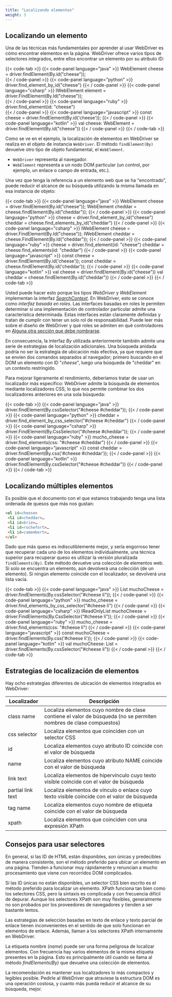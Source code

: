 ```yaml
---
title: "Localizando elementos"
weight: 3
---
```



## Localizando un elemento

Una de las técnicas más fundamentales por aprender al usar WebDriver es cómo encontrar elementos en la página. WebDriver ofrece varios tipos de selectores integrados, entre ellos encontrar un elemento por su atributo ID:

{{< code-tab >}}
  {{< code-panel language="java" >}}
WebElement cheese = driver.findElement(By.id("cheese"));  
  {{< / code-panel >}}
  {{< code-panel language="python" >}}
driver.find_element_by_id("cheese")
  {{< / code-panel >}}
  {{< code-panel language="csharp" >}}
IWebElement element = driver.FindElement(By.Id("cheese"));  
  {{< / code-panel >}}
  {{< code-panel language="ruby" >}}
driver.find_element(id: "cheese")  
  {{< / code-panel >}}
  {{< code-panel language="javascript" >}}
const cheese = driver.findElement(By.id('cheese'));
  {{< / code-panel >}}
  {{< code-panel language="kotlin" >}}
val cheese: WebElement = driver.findElement(By.id("cheese"))
  {{< / code-panel >}}
{{< / code-tab >}}

Como se ve en el ejemplo, la localización de elementos en WebDriver se realiza en el objeto de instancia `WebDriver`. El método `findElement(By)` devuelve otro tipo de objeto fundamental, el `WebElement`.

* `WebDriver` representa al navegador.
* `WebElement` representa a un nodo DOM particular (un control, por ejemplo, un enlace o campo de entrada, etc.).

Una vez que tenga la referencia a un elemento web que se ha "encontrado", puede reducir el alcance de su búsqueda utilizando la misma llamada en esa instancia de objeto:

{{< code-tab >}}
  {{< code-panel language="java" >}}
WebElement cheese = driver.findElement(By.id("cheese"));
WebElement cheddar = cheese.findElement(By.id("cheddar"));
  {{< / code-panel >}}
  {{< code-panel language="python" >}}
cheese = driver.find_element_by_id("cheese")
cheddar = cheese.find_elements_by_id("cheddar")
  {{< / code-panel >}}
  {{< code-panel language="csharp" >}}
IWebElement cheese = driver.FindElement(By.Id("cheese"));
IWebElement cheddar = cheese.FindElement(By.Id("cheddar"));
  {{< / code-panel >}}
  {{< code-panel language="ruby" >}}
cheese = driver.find_element(id: "cheese")
cheddar = cheese.find_elements(id: "cheddar")
  {{< / code-panel >}}
  {{< code-panel language="javascript" >}}
const cheese = driver.findElement(By.id('cheese'));
const cheddar = cheese.findElement(By.id('cheddar'));
  {{< / code-panel >}}
  {{< code-panel language="kotlin" >}}
val cheese = driver.findElement(By.id("cheese"))
val cheddar = cheese.findElement(By.id("cheddar"))
  {{< / code-panel >}}
{{< / code-tab >}}

Usted puede hacer esto porque los tipos _WebDriver_ y _WebElement_ implementan la interfaz [_SearchContext_](//seleniumhq.github.io/selenium/docs/api/java/org/openqa/selenium/SearchContext.html). En WebDriver, esto se conoce como _interfaz basada en roles_. Las interfaces basadas en roles le permiten determinar si una implementación de controlador particular admite una característica determinada. Estas interfaces están claramente definidas y tratan de cumplir con tener un solo rol de responsabilidad. Puede leer más sobre el diseño de WebDriver y qué roles se admiten en qué controladores en [Alguna otra sección que debe nombrarse](#).
<!-- TODO: se debe crear una nueva sección para lo anterior.-->

En consecuencia, la interfaz _By_ utilizada anteriormente también admite una serie de estrategias de localización adicionales. Una búsqueda anidada podría no ser la estrategia de ubicación más efectiva, ya que requiere que se envíen dos comandos separados al navegador; primero buscando en el DOM un elemento con ID "_cheese_", luego una búsqueda de "cheddar" en un contexto restringido.

Para mejorar ligeramente el rendimiento, deberíamos tratar de usar un localizador más específico: WebDriver admite la búsqueda de elementos mediante localizadores CSS, lo que nos permite combinar los dos localizadores anteriores en una sola búsqueda:

{{< code-tab >}}
  {{< code-panel language="java" >}}
driver.findElement(By.cssSelector("#cheese #cheddar"));
  {{< / code-panel >}}
  {{< code-panel language="python" >}}
cheddar = driver.find_element_by_css_selector("#cheese #cheddar")
  {{< / code-panel >}}
  {{< code-panel language="csharp" >}}
driver.FindElement(By.CssSelector("#cheese #cheddar"));
  {{< / code-panel >}}
  {{< code-panel language="ruby" >}}
mucho_cheese = driver.find_elements(css: "#cheese #cheddar")
  {{< / code-panel >}}
  {{< code-panel language="javascript" >}}
const cheddar = driver.findElement(By.css('#cheese #cheddar'));
  {{< / code-panel >}}
  {{< code-panel language="kotlin" >}}
driver.findElement(By.cssSelector("#cheese #cheddar"))
  {{< / code-panel >}}
{{< / code-tab >}}

## Localizando múltiples elementos

Es posible que el documento con el que estamos trabajando tenga una lista ordenada de quesos que más nos gustan:

```html
<ol id=cheese>
 <li id=cheddar>…
 <li id=brie>…
 <li id=rochefort>…
 <li id=camembert>…
</ul>
```

Dado que más queso es indiscutiblemente mejor, y sería engorroso tener que recuperar cada uno de los elementos individualmente, una técnica superior para recuperar queso es utilizar la versión pluralizada `findElements(By)`. Este método devuelve una colección de elementos web. Si solo se encuentra un elemento, aún devolverá una colección (de un elemento). Si ningún elemento coincide con el localizador, se devolverá una lista vacía.

{{< code-tab >}}
  {{< code-panel language="java" >}}
List<WebElement> muchoCheese = driver.findElements(By.cssSelector("#cheese li"));
  {{< / code-panel >}}
  {{< code-panel language="python" >}}
mucho_cheese = driver.find_elements_by_css_selector("#cheese li")
  {{< / code-panel >}}
  {{< code-panel language="csharp" >}}
IReadOnlyList<IWebElement> muchoCheese = driver.FindElements(By.CssSelector(“#cheese li”));
  {{< / code-panel >}}
  {{< code-panel language="ruby" >}}
mucho_cheese = driver.find_elements(css: "#cheese li")
  {{< / code-panel >}}
  {{< code-panel language="javascript" >}}
const muchoCheese = driver.findElements(By.css('#cheese li'));
  {{< / code-panel >}}
  {{< code-panel language="kotlin" >}}
val muchoCheese: List<WebElement>  = driver.findElements(By.cssSelector("#cheese li"))
  {{< / code-panel >}}
{{< / code-tab >}}


## Estrategias de localización de elementos

Hay ocho estrategias diferentes de ubicación de elementos integrados en WebDriver:

| Localizador | Descripción |
| -------- | ---------- |
| class name | Localiza elementos cuyo nombre de clase contiene el valor de búsqueda (no se permiten nombres de clase compuestos) |
| css selector | Localiza elementos que coinciden con un selector CSS |
| id | Localiza elementos cuyo atributo ID coincide con el valor de búsqueda |
| name | Localiza elementos cuyo atributo NAME coincide con el valor de búsqueda |
| link text | Localiza elementos de hipervínculo cuyo texto visible coincide con el valor de búsqueda |
| partial link text | Localiza elementos de vínculo o enlace cuyo texto visible coincide con el valor de búsqueda |
| tag name | Localiza elementos cuyo nombre de etiqueta coincide con el valor de búsqueda |
| xpath | Localiza elementos que coinciden con una expresión XPath |


## Consejos para usar selectores

En general, si las ID de HTML están disponibles, son únicas y predecibles de manera consistente, son el método preferido para ubicar un elemento en una página. Tienden a funcionar muy rápidamente y renuncian a mucho procesamiento que viene con recorridos DOM complicados.

Si las ID únicas no están disponibles, un selector CSS bien escrito es el método preferido para localizar un elemento. XPath funciona tan bien como los selectores CSS, pero la sintaxis es complicada y con frecuencia difícil de depurar. Aunque los selectores XPath son muy flexibles, generalmente no son probados por los proveedores de navegadores y tienden a ser bastante lentos.

Las estrategias de selección basadas en texto de enlace y texto parcial de enlace tienen inconvenientes en el sentido de que solo funcionan en elementos de enlace. Además, llaman a los selectores XPath internamente en WebDriver.

La etiqueta nombre (_name_) puede ser una forma peligrosa de localizar elementos. Con frecuencia hay varios elementos de la misma etiqueta presentes en la página. Esto es principalmente útil cuando se llama al método _findElements(By)_ que devuelve una colección de elementos.

La recomendación es mantener sus localizadores lo más compactos y legibles posible. Pedirle al WebDriver que atraviese la estructura DOM es una operación costosa, y cuanto más pueda reducir el alcance de su búsqueda, mejor.

